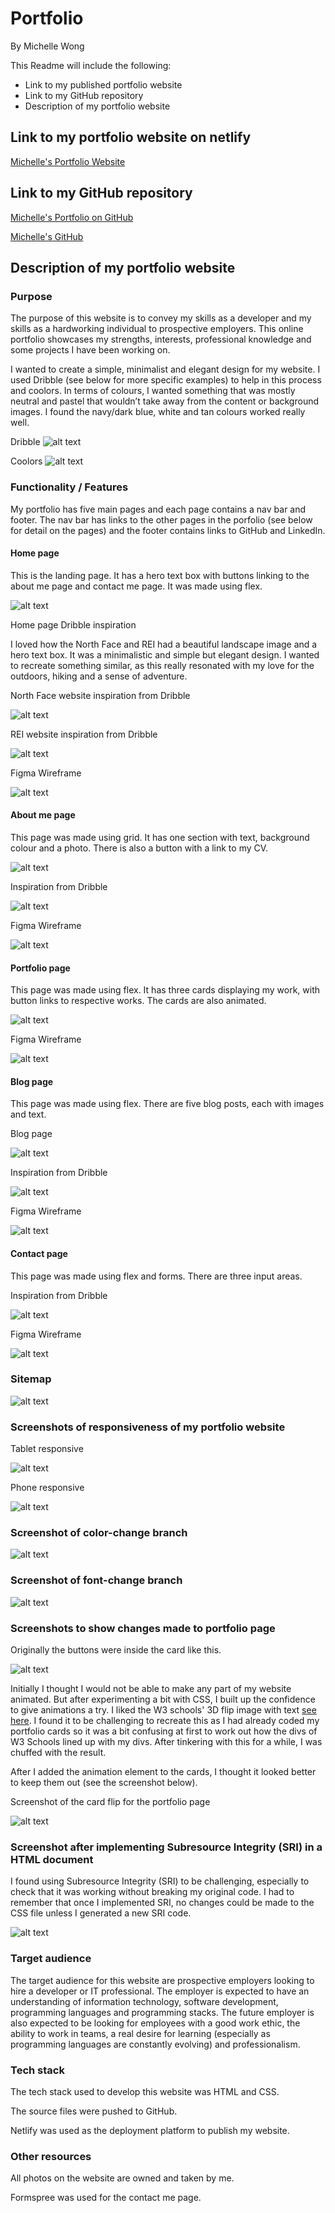 # Portfolio
By Michelle Wong

This Readme will include the following: 
* Link to my published portfolio website
* Link to my GitHub repository
* Description of my portfolio website

## Link to my portfolio website on netlify

[Michelle's Portfolio Website](https://themishmash.netlify.com/)

## Link to my GitHub repository

[Michelle's Portfolio on GitHub](https://github.com/themishmash/portfolio)

[Michelle's GitHub](https://github.com/themishmash)

## Description of my portfolio website
### Purpose 
The purpose of this website is to convey my skills as a developer and my skills as a hardworking individual to prospective employers. This online portfolio showcases my strengths, interests, professional knowledge and some projects I have been working on. 

I wanted to create a simple, minimalist and elegant design for my website. I used Dribble (see below for more specific examples) to help in this process and coolors. In terms of colours, I wanted something that was mostly neutral and pastel that wouldn’t take away from the content or background images. I found the navy/dark blue, white and tan colours worked really well. 

Dribble
![alt text](./docs/dribblebucket.png)

Coolors
![alt text](./docs/coolors.png)


### Functionality / Features
My portfolio has five main pages and each page contains a nav bar and footer. The nav bar has links to the other pages in the porfolio (see below for detail on the pages) and the footer contains links to GitHub and LinkedIn.

#### Home page
This is the landing page. It has a hero text box with buttons linking to the about me page and contact me page. It was made using flex. 

![alt text](./docs/homepage.png)

Home page Dribble inspiration

I loved how the North Face and REI had a beautiful landscape image and a hero text box. It was a minimalistic and simple but elegant design. I wanted to recreate something similar, as this really resonated with my love for the outdoors, hiking and a sense of adventure. 


North Face website inspiration from Dribble

![alt text](./docs/dribblehomepage.png)

REI website inspiration from Dribble

![alt text](./docs/dribblehomepage2.png)

Figma Wireframe

![alt text](./docs/figmahomepage.png)


#### About me page
This page was made using grid. It has one section with text, background colour and a photo. There is also a button with a link to my CV.

![alt text](./docs/aboutmepage.png)

Inspiration from Dribble

![alt text](./docs/dribbleaboutme.png)

Figma Wireframe

![alt text](./docs/figmaaboutme.png)


#### Portfolio page
This page was made using flex. It has three cards displaying my work, with button links to respective works. The cards are also animated. 

![alt text](./docs/portfoliopage-buttonsout.png)

Figma Wireframe

![alt text](./docs/figmaportfolio.png)

#### Blog page
This page was made using flex. There are five blog posts, each with images and text.

Blog page

![alt text](./docs/blogpage.png)

Inspiration from Dribble

![alt text](./docs/dribbleblog.png)

Figma Wireframe

![alt text](./docs/figmablog.png)

#### Contact page
This page was made using flex and forms. There are three input areas. 

Inspiration from Dribble

![alt text](./docs/dribblecontactme.png)

Figma Wireframe

![alt text](./docs/figmacontactme.png)

### Sitemap
![alt text](./docs/sitemap.jpeg)


### Screenshots of responsiveness of my portfolio website

Tablet responsive

![alt text](./docs/ipadresponsive.png)

Phone responsive

![alt text](./docs/phoneresponsive.png)

### Screenshot of color-change branch

![alt text](./docs/colorchange-branch.png)

### Screenshot of font-change branch

![alt text](./docs/fontchange-branch.png)


### Screenshots to show changes made to portfolio page
Originally the buttons were inside the card like this. 

![alt text](./docs/portfoliopage-buttonsinside.png)

Initially I thought I would not be able to make any part of my website animated. But after experimenting a bit with CSS, I built up the confidence to give animations a try. I liked the W3 schools' 3D flip image with text [see here](https://www.w3schools.com/howto/tryit.asp?filename=tryhow_css_flip_image2). I found it to be challenging to recreate this as I had already coded my portfolio cards so it was a bit confusing at first to work out how the divs of W3 Schools lined up with my divs. After tinkering with this for a while, I was chuffed with the result. 


After I added the animation element to the cards, I thought it looked better to keep them out (see the screenshot below). 

Screenshot of the card flip for the portfolio page

![alt text](./docs/portfoliopage-flip.png)


### Screenshot after implementing Subresource Integrity (SRI) in a HTML document

I found using Subresource Integrity (SRI) to be challenging, especially to check that it was working without breaking my original code. I had to remember that once I implemented SRI, no changes could be made to the CSS file unless I generated a new SRI code. 

![alt text](./docs/sri-screenshot.png)

### Target audience
The target audience for this website are prospective employers looking to hire a developer or IT professional. The employer is expected to have an understanding of information technology, software development, programming languages and programming stacks. The future employer is also expected to be looking for employees with a good work ethic, the ability to work in teams, a real desire for learning (especially as programming languages are constantly evolving) and professionalism. 

### Tech stack
The tech stack used to develop this website was HTML and CSS. 

The source files were pushed to GitHub. 

Netlify was used as the deployment platform to publish my website.

### Other resources
All photos on the website are owned and taken by me. 

Formspree was used for the contact me page. 


